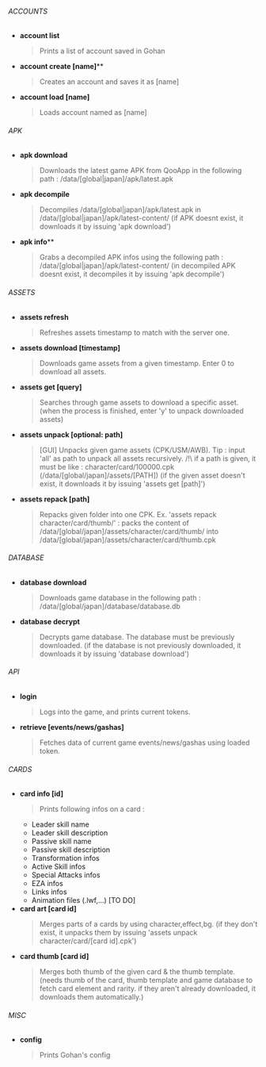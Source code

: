 ###### ACCOUNTS
- **account list**
  > Prints a list of account saved in Gohan
- **account create [name]****
  > Creates an account and saves it as [name]
- **account load [name]**
  > Loads account named as [name]
###### APK
- **apk download**
  > Downloads the latest game APK from QooApp in the following path : /data/[global|japan]/apk/latest.apk
- **apk decompile**
  > Decompiles /data/[global|japan]/apk/latest.apk in /data/[global|japan]/apk/latest-content/
  (if APK doesnt exist, it downloads it by issuing 'apk download')
- **apk info****
  > Grabs a decompiled APK infos using the following path : /data/[global|japan]/apk/latest-content/
  (in decompiled APK doesnt exist, it decompiles it by issuing 'apk decompile')
###### ASSETS
- **assets refresh**
  > Refreshes assets timestamp to match with the server one.
- **assets download [timestamp]**
  > Downloads game assets from a given timestamp. Enter 0 to download all assets.
- **assets get [query]**
  > Searches through game assets to download a specific asset.
  (when the process is finished, enter 'y' to unpack downloaded assets)
- **assets unpack [optional: path]**
  > [GUI] Unpacks given game assets (CPK/USM/AWB). Tip : input 'all' as path to unpack all assets recursively.
  /!\ if a path is given, it must be like : character/card/100000.cpk (/data/[global/japan]/assets/[PATH])
  (if the given asset doesn't exist, it downloads it by issuing 'assets get [path]')
- **assets repack [path]**
  > Repacks given folder into one CPK. Ex. 'assets repack character/card/thumb/' : packs the content of /data/[global/japan]/assets/character/card/thumb/ into /data/[global/japan]/assets/character/card/thumb.cpk
###### DATABASE
- **database download**
  > Downloads game database in the following path : /data/[global/japan]/database/database.db
- **database decrypt**
  > Decrypts game database. The database must be previously downloaded.
  (if the database is not previously downloaded, it downloads it by issuing 'database download')
###### API
- **login**
  > Logs into the game, and prints current tokens.
- **retrieve [events/news/gashas]**
  > Fetches data of current game events/news/gashas using loaded token.
###### CARDS
- **card info [id]**
  > Prints following infos on a card :
  - Leader skill name
  - Leader skill description
  - Passive skill name
  - Passive skill description
  - Transformation infos
  - Active Skill infos
  - Special Attacks infos
  - EZA infos
  - Links infos
  - Animation files (.lwf,...)
  [TO DO]
- **card art [card id]**
  > Merges parts of a cards by using character,effect,bg.
  (if they don't exist, it unpacks them by issuing 'assets unpack character/card/[card id].cpk')
- **card thumb [card id]**
  > Merges both thumb of the given card & the thumb template.
  (needs thumb of the card, thumb template and game database to fetch card element and rarity.
  if they aren't already downloaded, it downloads them automatically.)
###### MISC
- **config**
  > Prints Gohan's config

